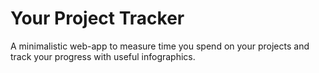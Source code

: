 # Your Project Tracker
A minimalistic web-app to measure time you spend on your projects
and track your progress with useful infographics.